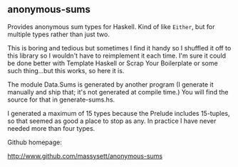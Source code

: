 anonymous-sums
--------------

Provides anonymous sum types for Haskell.  Kind of like `Either`,
but for multiple types rather than just two.

This is boring and tedious but sometimes I find it handy so I
shuffled it off to this library so I wouldn't have to reimplement it
each time.  I'm sure it could be done better with Template Haskell
or Scrap Your Boilerplate or some such thing...but this works, so
here it is.

The module Data.Sums is generated by another program (I generate it
manually and ship that; it's not generated at compile time.)  You
will find the source for that in generate-sums.hs.

I generated a maximum of 15 types because the Prelude includes
15-tuples, so that seemed as good a place to stop as any.  In
practice I have never needed more than four types.

Github homepage:

http://www.github.com/massysett/anonymous-sums
